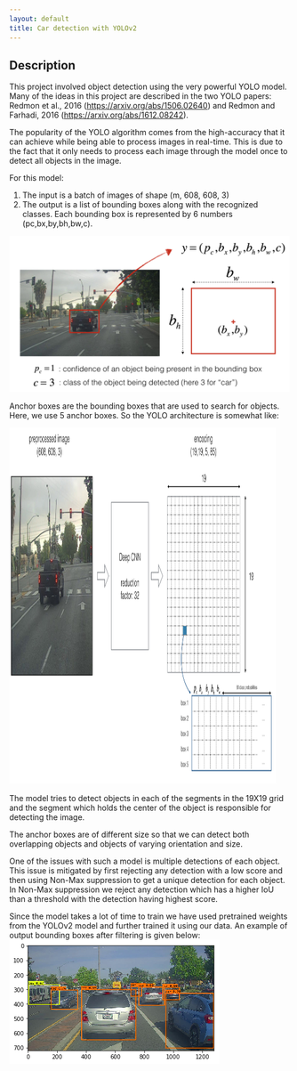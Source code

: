 ```yaml
---
layout: default
title: Car detection with YOLOv2
---
```


## **Description**

This project involved object detection using the very powerful YOLO model. Many of the ideas in this project are described in the two YOLO papers: Redmon et al., 2016 (https://arxiv.org/abs/1506.02640) and Redmon and Farhadi, 2016 (https://arxiv.org/abs/1612.08242).

The popularity of the YOLO algorithm comes from the high-accuracy that it can achieve while being able to process images in real-time. This is due to the fact that it only needs to process each image through the model once to detect all objects in the image. 

For this model:
1. The input is a batch of images of shape (m, 608, 608, 3)
2. The output is a list of bounding boxes along with the recognized classes. Each bounding box is represented by 6 numbers  (pc,bx,by,bh,bw,c).

<img src="/assets/img/box_label.png" alt="Logo" />

Anchor boxes are the bounding boxes that are used to search for objects. Here, we use 5 anchor boxes. So the YOLO architecture is somewhat like:

<img src="/assets/img/yolo_architecture.png" alt="Logo" height="640" width="480" />

The model tries to detect objects in each of the segments in the 19X19 grid and the segment which holds the center of the object is responsible for detecting the image.

The anchor boxes are of different size so that we can detect both overlapping objects and objects of varying orientation and size.

One of the issues with such a model is multiple detections of each object. This issue is mitigated by first rejecting any detection with a low score and then using Non-Max suppression to get a unique detection for each object. In Non-Max suppression we reject any detection which has a higher IoU than a threshold with the detection having highest score.

Since the model takes a lot of time to train we have used pretrained weights from the YOLOv2 model and further trained it using our data. An example of output bounding boxes after filtering is given below:
<img src="/assets/img/download.png" alt="Logo" />
